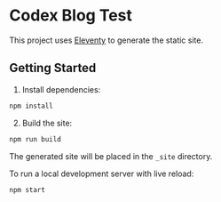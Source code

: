 # Codex Blog Test

This project uses [Eleventy](https://www.11ty.dev/) to generate the static site.

## Getting Started

1. Install dependencies:

```bash
npm install
```

2. Build the site:

```bash
npm run build
```

The generated site will be placed in the `_site` directory.

To run a local development server with live reload:

```bash
npm start
```
